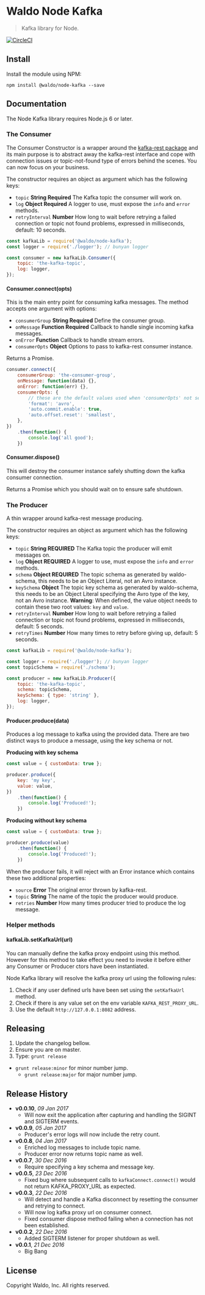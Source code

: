# Waldo Node Kafka

> Kafka library for Node.

[![CircleCI](https://circleci.com/gh/waldophotos/waldo-node-kafka.svg?style=svg&circle-token=779140ad9cf7a7f1e7a224e37821dce0a724d578)](https://circleci.com/gh/waldophotos/waldo-node-kafka)

## Install

Install the module using NPM:

```
npm install @waldo/node-kafka --save
```

## Documentation

The Node Kafka library requires Node.js 6 or later.

### The Consumer

The Consumer Constructor is a wrapper around the [kafka-rest package](https://github.com/confluentinc/kafka-rest-node) and its main purpose is to abstract away the kafka-rest interface and cope with connection issues or topic-not-found type of errors behind the scenes. You can now focus on your business.

The constructor requires an object as argument which has the following keys:

* `topic` **String Required** The Kafka topic the consumer will work on.
* `log` **Object Required** A logger to use, must expose the `info` and `error` methods.
* `retryInterval` **Number** How long to wait before retrying a failed connection or topic not found problems, expressed in milliseconds, default: 10 seconds.

```js
const kafkaLib = require('@waldo/node-kafka');
const logger = require('./logger'); // bunyan logger

const consumer = new kafkaLib.Consumer({
    topic: 'the-kafka-topic',
    log: logger,
});
```

#### Consumer.connect(opts)

This is the main entry point for consuming kafka messages. The method accepts one argument with options:

* `consumerGroup` **String Required** Define the consumer group.
* `onMessage` **Function Required** Callback to handle single incoming kafka messages.
* `onError` **Function** Callback to handle stream errors.
* `consumerOpts` **Object** Options to pass to kafka-rest consumer instance.

Returns a Promise.

```js
consumer.connect({
    consumerGroup: 'the-consumer-group',
    onMessage: function(data) {},
    onError: function(err) {},
    consumerOpts: {
        // these are the default values used when 'consumerOpts' not set.
        'format': 'avro',
        'auto.commit.enable': true,
        'auto.offset.reset': 'smallest',        
    },
})
    .then(function() {
        console.log('all good');
    })
```

#### Consumer.dispose()

This will destroy the consumer instance safely shutting down the kafka consumer connection.

Returns a Promise which you should wait on to ensure safe shutdown.

### The Producer

A thin wrapper around kafka-rest message producing.

The constructor requires an object as argument which has the following keys:

* `topic` **String REQUIRED** The Kafka topic the producer will emit messages on.
* `log` **Object REQUIRED** A logger to use, must expose the `info` and `error` methods.
* `schema` **Object REQUIRED** The topic schema as generated by waldo-schema, this needs to be an Object Literal, not an Avro instance.
* `keySchema` **Object** The topic key schema as generated by waldo-schema, this needs to be an Object Literal specifying the Avro type of the key, not an Avro instance. **Warning**: When defined, the value object needs to contain these two root values: `key` and `value`.
* `retryInterval` **Number** How long to wait before retrying a failed connection or topic not found problems, expressed in milliseconds, default: 5 seconds.
* `retryTimes` **Number** How many times to retry before giving up, default: 5 seconds.

```js
const kafkaLib = require('@waldo/node-kafka');

const logger = require('./logger'); // bunyan logger
const topicSchema = require('./schema');

const producer = new kafkaLib.Producer({
    topic: 'the-kafka-topic',
    schema: topicSchema,
    keySchema: { type: 'string' },
    log: logger,
});
```

#### Producer.produce(data)

Produces a log message to kafka using the provided data. There are two distinct ways to produce a message, using the key schema or not.

**Producing with key schema**

```js
const value = { customData: true };

producer.produce({
    key: 'my key',
    value: value,
})
    .then(function() {
        console.log('Produced!');
    })
```

**Producing without key schema**

```js
const value = { customData: true };

producer.produce(value)
    .then(function() {
        console.log('Produced!');
    })
```

When the producer fails, it will reject with an Error instance which contains these two additional properties:

* `source` **Error** The original error thrown by kafka-rest.
* `topic` **String** The name of the topic the producer would produce.
* `retries` **Number** How many times producer tried to produce the log message.

### Helper methods

#### kafkaLib.setKafkaUrl(url)

You can manually define the kafka proxy endpoint using this method. However for this method to take effect you need to invoke it before either any Consumer or Producer ctors have been instantiated.

Node Kafka library will resolve the kafka proxy url using the following rules:

1. Check if any user defined urls have been set using the `setKafkaUrl` method.
2. Check if there is any value set on the env variable `KAFKA_REST_PROXY_URL`.
3. Use the default `http://127.0.0.1:8082` address.

## Releasing

1. Update the changelog bellow.
1. Ensure you are on master.
1. Type: `grunt release`
* `grunt release:minor` for minor number jump.
    * `grunt release:major` for major number jump.

## Release History

- **v0.0.10**, *09 Jan 2017*
    - Will now exit the application after capturing and handling the SIGINT and SIGTERM events.
- **v0.0.9**, *05 Jan 2017*
    - Producer's error logs will now include the retry count.
- **v0.0.8**, *04 Jan 2017*
    - Enriched log messages to include topic name.
    - Producer error now returns topic name as well.
- **v0.0.7**, *30 Dec 2016*
    - Require specifying a key schema and message key.
- **v0.0.5**, *23 Dec 2016*
    - Fixed bug where subsequent calls to `kafkaConnect.connect()` would not return KAFKA_PROXY_URL as expected.
- **v0.0.3**, *22 Dec 2016*
    - Will detect and handle a Kafka disconnect by resetting the consumer and retrying to connect.
    - Will now log kafka proxy url on consumer connect.
    - Fixed consumer dispose method failing when a connection has not been established.
- **v0.0.2**, *22 Dec 2016*
    - Added SIGTERM listener for proper shutdown as well.
- **v0.0.1**, *21 Dec 2016*
    - Big Bang

## License

Copyright Waldo, Inc. All rights reserved.
